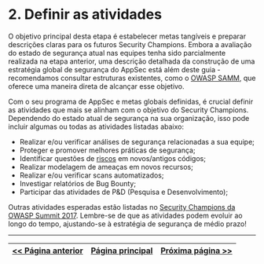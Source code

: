 # 2. Definir as atividades
O objetivo principal desta etapa é estabelecer metas tangíveis e preparar descrições claras para os futuros Security Champions. Embora a avaliação do estado de segurança atual nas equipes tenha sido parcialmente realizada na etapa anterior, uma descrição detalhada da construção de uma estratégia global de segurança do AppSec está além deste guia - recomendamos consultar estruturas existentes, como o [OWASP SAMM](https://owaspsamm.org/), que oferece uma maneira direta de alcançar esse objetivo.

Com o seu programa de AppSec e metas globais definidas, é crucial definir as atividades que mais se alinham com o objetivo do Security Champions. Dependendo do estado atual de segurança na sua organização, isso pode incluir algumas ou todas as atividades listadas abaixo:
- Realizar e/ou verificar análises de segurança relacionadas a sua equipe;
- Proteger e promover melhores práticas de segurança;
- Identificar questões de [riscos](https://2016.appsec.eu/wp-content/uploads/2016/07/AppSecEU2016-Dinis-Cruz-Using-Jira-To-Manage-Risks.pdf) em novos/antigos códigos;
- Realizar modelagem de ameaças em novos recursos;
- Realizar e/ou verificar scans automatizados;
- Investigar relatórios de Bug Bounty;
- Participar das atividades de P&D (Pesquisa e Desenvolvimento);


Outras atividades esperadas estão listadas no [Security Champions da OWASP Summit 2017](https://github.com/OWASP/owasp-summit-2017/blob/master/Outcomes/Security-Champions/Security-Champions.md). Lembre-se de que as atividades podem evoluir ao longo do tempo, ajustando-se à estratégia de segurança de médio prazo!

---

[<< Página anterior](1.%20Identificar%20as%20equipes.md) | [Página principal](../README.md) | [Próxima página >>](3.%20Nomeando%20Champions.md)
| --- | --- | --- |